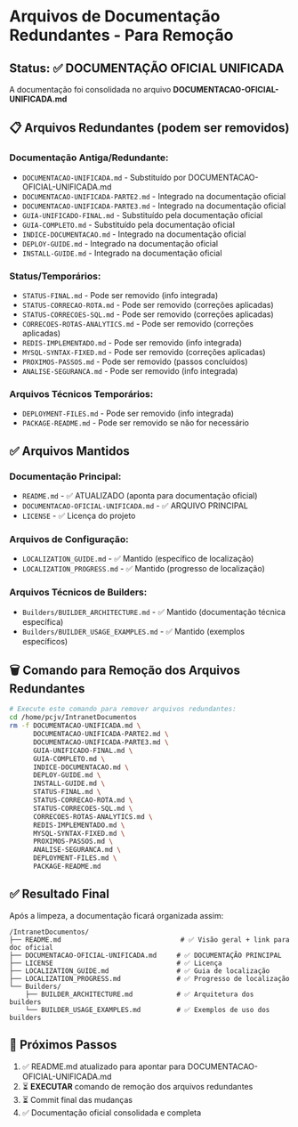 # Arquivos de Documentação Redundantes - Para Remoção

## Status: ✅ DOCUMENTAÇÃO OFICIAL UNIFICADA

A documentação foi consolidada no arquivo **DOCUMENTACAO-OFICIAL-UNIFICADA.md**

## 📋 Arquivos Redundantes (podem ser removidos)

### Documentação Antiga/Redundante:
- `DOCUMENTACAO-UNIFICADA.md` - Substituído por DOCUMENTACAO-OFICIAL-UNIFICADA.md
- `DOCUMENTACAO-UNIFICADA-PARTE2.md` - Integrado na documentação oficial
- `DOCUMENTACAO-UNIFICADA-PARTE3.md` - Integrado na documentação oficial
- `GUIA-UNIFICADO-FINAL.md` - Substituído pela documentação oficial
- `GUIA-COMPLETO.md` - Substituído pela documentação oficial
- `INDICE-DOCUMENTACAO.md` - Integrado na documentação oficial
- `DEPLOY-GUIDE.md` - Integrado na documentação oficial
- `INSTALL-GUIDE.md` - Integrado na documentação oficial

### Status/Temporários:
- `STATUS-FINAL.md` - Pode ser removido (info integrada)
- `STATUS-CORRECAO-ROTA.md` - Pode ser removido (correções aplicadas)
- `STATUS-CORRECOES-SQL.md` - Pode ser removido (correções aplicadas)
- `CORRECOES-ROTAS-ANALYTICS.md` - Pode ser removido (correções aplicadas)
- `REDIS-IMPLEMENTADO.md` - Pode ser removido (info integrada)
- `MYSQL-SYNTAX-FIXED.md` - Pode ser removido (correções aplicadas)
- `PROXIMOS-PASSOS.md` - Pode ser removido (passos concluídos)
- `ANALISE-SEGURANCA.md` - Pode ser removido (info integrada)

### Arquivos Técnicos Temporários:
- `DEPLOYMENT-FILES.md` - Pode ser removido (info integrada)
- `PACKAGE-README.md` - Pode ser removido se não for necessário

## ✅ Arquivos Mantidos

### Documentação Principal:
- `README.md` - ✅ ATUALIZADO (aponta para documentação oficial)
- `DOCUMENTACAO-OFICIAL-UNIFICADA.md` - ✅ ARQUIVO PRINCIPAL
- `LICENSE` - ✅ Licença do projeto

### Arquivos de Configuração:
- `LOCALIZATION_GUIDE.md` - ✅ Mantido (específico de localização)
- `LOCALIZATION_PROGRESS.md` - ✅ Mantido (progresso de localização)

### Arquivos Técnicos de Builders:
- `Builders/BUILDER_ARCHITECTURE.md` - ✅ Mantido (documentação técnica específica)
- `Builders/BUILDER_USAGE_EXAMPLES.md` - ✅ Mantido (exemplos específicos)

## 🗑️ Comando para Remoção dos Arquivos Redundantes

```bash
# Execute este comando para remover arquivos redundantes:
cd /home/pcjv/IntranetDocumentos
rm -f DOCUMENTACAO-UNIFICADA.md \
      DOCUMENTACAO-UNIFICADA-PARTE2.md \
      DOCUMENTACAO-UNIFICADA-PARTE3.md \
      GUIA-UNIFICADO-FINAL.md \
      GUIA-COMPLETO.md \
      INDICE-DOCUMENTACAO.md \
      DEPLOY-GUIDE.md \
      INSTALL-GUIDE.md \
      STATUS-FINAL.md \
      STATUS-CORRECAO-ROTA.md \
      STATUS-CORRECOES-SQL.md \
      CORRECOES-ROTAS-ANALYTICS.md \
      REDIS-IMPLEMENTADO.md \
      MYSQL-SYNTAX-FIXED.md \
      PROXIMOS-PASSOS.md \
      ANALISE-SEGURANCA.md \
      DEPLOYMENT-FILES.md \
      PACKAGE-README.md
```

## ✅ Resultado Final

Após a limpeza, a documentação ficará organizada assim:

```
/IntranetDocumentos/
├── README.md                              # ✅ Visão geral + link para doc oficial
├── DOCUMENTACAO-OFICIAL-UNIFICADA.md     # ✅ DOCUMENTAÇÃO PRINCIPAL
├── LICENSE                               # ✅ Licença
├── LOCALIZATION_GUIDE.md                 # ✅ Guia de localização
├── LOCALIZATION_PROGRESS.md              # ✅ Progresso de localização
└── Builders/
    ├── BUILDER_ARCHITECTURE.md           # ✅ Arquitetura dos builders
    └── BUILDER_USAGE_EXAMPLES.md         # ✅ Exemplos de uso dos builders
```

## 🎯 Próximos Passos

1. ✅ README.md atualizado para apontar para DOCUMENTACAO-OFICIAL-UNIFICADA.md
2. ⏳ **EXECUTAR** comando de remoção dos arquivos redundantes
3. ⏳ Commit final das mudanças
4. ✅ Documentação oficial consolidada e completa
